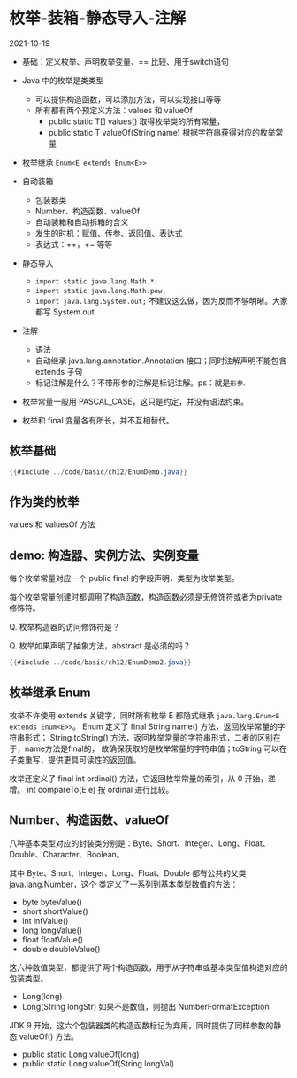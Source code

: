 # 枚举-装箱-静态导入-注解
2021-10-19

- 基础：定义枚举、声明枚举变量、== 比较、用于switch语句
- Java 中的枚举是类类型
  - 可以提供构造函数，可以添加方法，可以实现接口等等
  - 所有都有两个预定义方法：values 和 valueOf
    - public static T[] values()  取得枚举类的所有常量，
    - public static T valueOf(String name) 根据字符串获得对应的枚举常量
- 枚举继承 `Enum<E extends Enum<E>>`

- 自动装箱

  - 包装器类
  - Number、构造函数、valueOf
  - 自动装箱和自动拆箱的含义
  - 发生的时机：赋值、传参、返回值、表达式
  - 表达式：++，+= 等等

- 静态导入
  - `import static java.lang.Math.*;`
  - `import static java.lang.Math.pow;`
  - `import java.lang.System.out;` 不建议这么做，因为反而不够明晰。大家都写 System.out

- 注解
  - 语法
  - 自动继承 java.lang.annotation.Annotation 接口；同时注解声明不能包含 extends 子句
  - 标记注解是什么？不带形参的注解是标记注解。ps：就是`形参`.


- 枚举常量一般用 PASCAL_CASE，这只是约定，并没有语法约束。
- 枚举和 final 变量各有所长，并不互相替代。
## 枚举基础

```java
{{#include ../code/basic/ch12/EnumDemo.java}}
```
## 作为类的枚举

values 和 valuesOf 方法

## demo: 构造器、实例方法、实例变量
每个枚举常量对应一个 public final 的字段声明，类型为枚举类型。

每个枚举常量创建时都调用了构造函数，构造函数必须是无修饰符或者为private修饰符。

Q. 枚举构造器的访问修饰符是？

Q. 枚举如果声明了抽象方法，abstract 是必须的吗？

```java
{{#include ../code/basic/ch12/EnumDemo2.java}}
```
## 枚举继承 Enum
枚举不许使用 extends 关键字，同时所有枚举 E 都隐式继承 `java.lang.Enum<E extends Enum<E>>`。
Enum 定义了 final String name() 方法，返回枚举常量的字符串形式；
String toString() 方法，返回枚举常量的字符串形式，二者的区别在于，name方法是final的，
故确保获取的是枚举常量的字符串值；toString 可以在子类重写，提供更具可读性的返回值。

枚举还定义了 final int ordinal() 方法，它返回枚举常量的索引，从 0 开始，递增。
int compareTo(E e) 按 ordinal 进行比较。

## Number、构造函数、valueOf
八种基本类型对应的封装类分别是：Byte、Short、Integer、Long、Float、Double、Character、Boolean。

其中 Byte、Short、Integer、Long、Float、Double 都有公共的父类 java.lang.Number，这个
类定义了一系列到基本类型数值的方法：

- byte byteValue()
- short shortValue()
- int intValue()
- long longValue()
- float floatValue()
- double doubleValue()

这六种数值类型，都提供了两个构造函数，用于从字符串或基本类型值构造对应的包装类型。
- Long(long)
- Long(String longStr)  如果不是数值，则抛出 NumberFormatException

JDK 9 开始，这六个包装器类的构造函数标记为弃用，同时提供了同样参数的静态 valueOf() 方法。
- public static Long valueOf(long)
- public static Long valueOf(String longVal)


